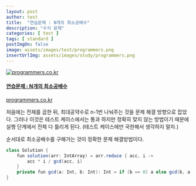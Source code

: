 ```yaml
---
layout: post
author: test
title:  "연습문제 : N개의 최소공배수"
description: "수식 문제"
categories: [ test ]
tags: [ standard ]
postImgOn: false
image: assets/images/test/programmers.png
insertUrlImg: assets/images/study/programmers.png
---
```


<div class="card h-100 my-u-padding"><div class="insertcover"><a target="_blank" class="text-dark" href="https://programmers.co.kr/learn/courses/30/lessons/12953"><div class=""><img class="inserturl" src="{{site.baseurl}}/{{ page.insertUrlImg}}" alt="programmers.co.kr"/></div><div class="insert-img-body"><h4 class="insert-img-title">연습문제 : N개의 최소공배수</h4><p class="insert-img-description">programmers.co.kr</p></div></a></div></div>

처음에는 전체를 곱한 뒤, 최대공약수로 n-1번 나눠주는 것을 문제 해결 방향으로 잡았다.
그러나 이것은 테스트 케이스에서는 통과 하지만 정확히 맞지 않는 방법이기 때문에 실행 단계에서 전체 다 틀리게 된다. (테스트 케이스에만 국한해서 생각하지 말자.)

순서대로 최소공배수를 구해가는 것이 정확한 문제 해결방법이다.

```java
class Solution {
    fun solution(arr: IntArray) = arr.reduce { acc, i ->
        acc * i / gcd(acc, i)
    }
    private fun gcd(a: Int, b: Int): Int = if (b == 0) a else gcd(b, a % b)
}
```